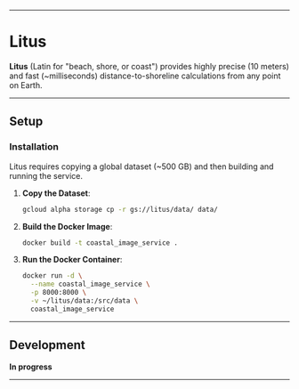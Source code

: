 
---

# Litus

**Litus** (Latin for "beach, shore, or coast") provides highly precise (10 meters) and fast (~milliseconds) distance-to-shoreline calculations from any point on Earth.

---

## Setup

### Installation
Litus requires copying a global dataset (~500 GB) and then building and running the service.

1. **Copy the Dataset**:
   ```bash
   gcloud alpha storage cp -r gs://litus/data/ data/
   ```

2. **Build the Docker Image**:
   ```bash
   docker build -t coastal_image_service .
   ```

3. **Run the Docker Container**:
   ```bash
   docker run -d \
     --name coastal_image_service \
     -p 8000:8000 \
     -v ~/litus/data:/src/data \
     coastal_image_service
   ```

---

## Development
**In progress**

---

